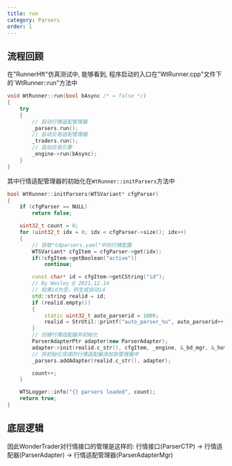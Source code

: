```yaml
---
title: run
category: Parsers
order: 1
---
```


## 流程回顾
在"RunnerHft"仿真测试中, 能够看到, 程序启动的入口在"WtRunner.cpp"文件下的`WtRunner::run"方法中

```cpp
void WtRunner::run(bool bAsync /* = false */)
{
	try
	{
        // 启动行情适配管理器
		_parsers.run();
        // 启动交易适配管理器
		_traders.run();
        // 启动交易引擎
		_engine->run(bAsync);
	}
}
```

其中行情适配管理器的初始化在`WtRunner::initParsers`方法中

```cpp
bool WtRunner::initParsers(WTSVariant* cfgParser)
{
	if (cfgParser == NULL)
		return false;

	uint32_t count = 0;
	for (uint32_t idx = 0; idx < cfgParser->size(); idx++)
	{
        // 获取"tdparsers.yaml"中的行情配置
		WTSVariant* cfgItem = cfgParser->get(idx);
		if(!cfgItem->getBoolean("active"))
			continue;

		const char* id = cfgItem->getCString("id");
		// By Wesley @ 2021.12.14
		// 如果id为空，则生成自动id
		std::string realid = id;
		if (realid.empty())
		{
			static uint32_t auto_parserid = 1000;
			realid = StrUtil::printf("auto_parser_%u", auto_parserid++);
		}
        // 创建行情适配器并初始化
		ParserAdapterPtr adapter(new ParserAdapter);
		adapter->init(realid.c_str(), cfgItem, _engine, &_bd_mgr, &_hot_mgr);
        // 将初始化完成的行情适配器添加到管理器中
		_parsers.addAdapter(realid.c_str(), adapter);

		count++;
	}

	WTSLogger::info("{} parsers loaded", count);
	return true;
}
```

## 底层逻辑
因此WonderTrader对行情接口的管理是这样的: 行情接口(ParserCTP) -> 行情适配器(ParserAdapter) -> 行情适配管理器(ParserAdapterMgr)